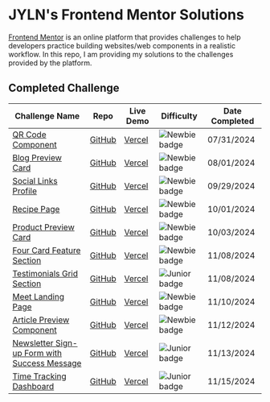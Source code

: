 # JYLN's Frontend Mentor Solutions

[Frontend Mentor](https://frontendmentor.io) is an online platform that provides challenges to help developers practice building websites/web components in a realistic workflow. In this repo, I am providing my solutions to the challenges provided by the platform.

## Completed Challenge

| Challenge Name                                                                                                                                  | Repo                                                                  | Live Demo                                                              | Difficulty                    | Date Completed |
| ----------------------------------------------------------------------------------------------------------------------------------------------- | --------------------------------------------------------------------- | ---------------------------------------------------------------------- | ----------------------------- | -------------- |
| [QR Code Component](https://www.frontendmentor.io/challenges/qr-code-component-iux_sIO_H)                                                       | [GitHub](https://github.com/JYLN/qr-component-challenge)              | [Vercel](https://jyln-qr-component-challenge.vercel.app/)              | ![Newbie badge][newbie_badge] | 07/31/2024     |
| [Blog Preview Card](https://www.frontendmentor.io/challenges/blog-preview-card-ckPaj01IcS)                                                      | [GitHub](https://github.com/JYLN/blog-preview-card-challenge)         | [Vercel](https://jyln-blog-preview-card-challenge.vercel.app/)         | ![Newbie badge][newbie_badge] | 08/01/2024     |
| [Social Links Profile](https://www.frontendmentor.io/challenges/social-links-profile-UG32l9m6dQ)                                                | [GitHub](https://github.com/JYLN/social-links-profile-challenge)      | [Vercel](https://jyln-social-links-profile-challenge.vercel.app/)      | ![Newbie badge][newbie_badge] | 09/29/2024     |
| [Recipe Page](https://www.frontendmentor.io/challenges/recipe-page-KiTsR8QQKm)                                                                  | [GitHub](https://github.com/JYLN/recipe-page-challenge)               | [Vercel](https://jyln-recipe-page-challenge.vercel.app/)               | ![Newbie badge][newbie_badge] | 10/01/2024     |
| [Product Preview Card](https://www.frontendmentor.io/challenges/product-preview-card-component-GO7UmttRfa)                                      | [GitHub](https://github.com/JYLN/product-preview-card-challenge)      | [Vercel](https://jyln-product-preview-card-challenge.vercel.app/)      | ![Newbie badge][newbie_badge] | 10/03/2024     |
| [Four Card Feature Section](https://www.frontendmentor.io/challenges/four-card-feature-section-weK1eFYK)                                        | [GitHub](https://github.com/JYLN/four-card-feature-challenge)         | [Vercel](https://jyln-four-card-feature-challenge.vercel.app/)         | ![Newbie badge][newbie_badge] | 11/08/2024     |
| [Testimonials Grid Section](https://www.frontendmentor.io/challenges/testimonials-grid-section-Nnw6J7Un7)                                       | [GitHub](https://github.com/JYLN/testimonials-grid-challenge)         | [Vercel](https://jyln-testimonials-grid-challenge.vercel.app/)         | ![Junior badge][junior_badge] | 11/08/2024     |
| [Meet Landing Page](https://www.frontendmentor.io/challenges/meet-landing-page-rbTDS6OUR)                                                       | [GitHub](https://github.com/JYLN/meet-landing-page-challenge)         | [Vercel](https://jyln-meet-landing-page-challenge.vercel.app/)         | ![Newbie badge][newbie_badge] | 11/10/2024     |
| [Article Preview Component](https://www.frontendmentor.io/challenges/article-preview-component-dYBN_pYFT)                                       | [GitHub](https://github.com/JYLN/article-preview-component-challenge) | [Vercel](https://jyln-article-preview-component-challenge.vercel.app/) | ![Newbie badge][newbie_badge] | 11/12/2024     |
| [Newsletter Sign-up Form with Success Message](https://www.frontendmentor.io/challenges/newsletter-signup-form-with-success-message-3FC1AZbNrv) | [GitHub](https://github.com/JYLN/newsletter-signup-challenge)         | [Vercel](https://jyln-newsletter-signup-challenge.vercel.app/)         | ![Junior badge][junior_badge] | 11/13/2024     |
| [Time Tracking Dashboard](https://www.frontendmentor.io/challenges/time-tracking-dashboard-UIQ7167Jw)                                           | [GitHub](https://github.com/JYLN/time-tracking-dashboard-challenge)   | [Vercel](https://jyln-time-tracking-dashboard-challenge.vercel.app/)   | ![Junior badge][junior_badge] | 11/15/2024     |

<!-- Image Quickrefernce -->

[newbie_badge]: https://img.shields.io/badge/Newbie-6abecd?style=for-the-badge
[junior_badge]: https://img.shields.io/badge/Junior-aad742?style=for-the-badge
[intermediate_badge]: https://img.shields.io/badge/Intermediate-f1b604?style=for-the-badge
[advanced_badge]: https://img.shields.io/badge/Advanced-f48925?style=for-the-badge
[guru_badge]: https://img.shields.io/badge/Guru-ed2c49?style=for-the-badge
